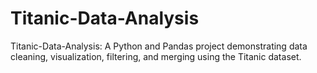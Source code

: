 # Titanic-Data-Analysis
Titanic-Data-Analysis: A Python and Pandas project demonstrating data cleaning, visualization, filtering, and merging using the Titanic dataset.
